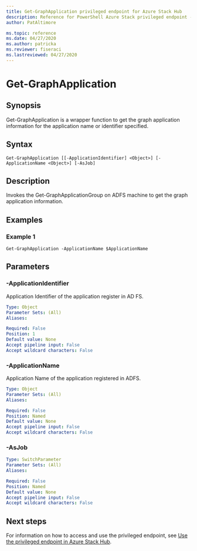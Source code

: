 ```yaml
---
title: Get-GraphApplication privileged endpoint for Azure Stack Hub
description: Reference for PowerShell Azure Stack privileged endpoint - Get-GraphApplication
author: PatAltimore

ms.topic: reference
ms.date: 04/27/2020
ms.author: patricka
ms.reviewer: fiseraci
ms.lastreviewed: 04/27/2020
---
```


# Get-GraphApplication

## Synopsis
Get-GraphApplication is a wrapper function to get the graph application information for the application name or identifier specified.

## Syntax

```
Get-GraphApplication [[-ApplicationIdentifier] <Object>] [-ApplicationName <Object>] [-AsJob]
```

## Description
Invokes the Get-GraphApplicationGroup on ADFS machine to get the graph application information.

## Examples

### Example 1
```
Get-GraphApplication -ApplicationName $ApplicationName
```

## Parameters

### -ApplicationIdentifier
Application Identifier of the application register in AD FS.

```yaml
Type: Object
Parameter Sets: (All)
Aliases:

Required: False
Position: 1
Default value: None
Accept pipeline input: False
Accept wildcard characters: False
```

### -ApplicationName
Application Name of the application registered in ADFS.

```yaml
Type: Object
Parameter Sets: (All)
Aliases:

Required: False
Position: Named
Default value: None
Accept pipeline input: False
Accept wildcard characters: False
```

### -AsJob


```yaml
Type: SwitchParameter
Parameter Sets: (All)
Aliases:

Required: False
Position: Named
Default value: None
Accept pipeline input: False
Accept wildcard characters: False
```

## Next steps

For information on how to access and use the privileged endpoint, see [Use the privileged endpoint in Azure Stack Hub](../../operator/azure-stack-privileged-endpoint.md).
